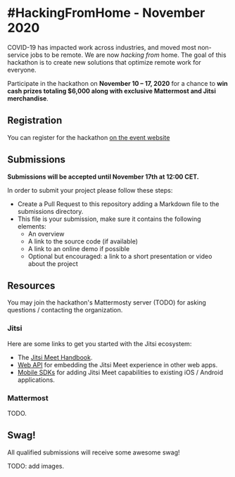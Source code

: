# #HackingFromHome - November 2020

COVID-19 has impacted work across industries, and moved most non-service jobs to be remote. We are now *hacking from* home. The goal of this hackathon is to create new solutions that optimize remote work for everyone.

Participate in the hackathon on **November 10 – 17, 2020** for a chance to **win cash prizes totaling $6,000 along with exclusive Mattermost and Jitsi merchandise**.

## Registration

You can register for the hackathon [on the event website](https://mattermost.com/hackfest2020/#registrationCta)

## Submissions

**Submissions will be accepted until November 17th at 12:00 CET.**

In order to submit your project please follow these steps:

* Create a Pull Request to this repository adding a Markdown file to the submissions directory.
* This file is your submission, make sure it contains the following elements:
  * An overview
  * A link to the source code (if available)
  * A link to an online demo if possible
  * Optional but encouraged: a link to a short presentation or video about the project
  
 ## Resources
 
 You may join the hackathon's Mattermosty server (TODO) for asking questions / contacting the organization.
 
 ### Jitsi
 
 Here are some links to get you started with the Jitsi ecosystem:
 
* The [Jitsi Meet Handbook](https://jitsi.github.io/handbook/).
* [Web API](https://jitsi.github.io/handbook/docs/dev-guide/dev-guide-web) for embedding the Jitsi Meet experience in other web apps.
* [Mobile SDKs](https://jitsi.github.io/handbook/docs/dev-guide/dev-guide-mobile) for adding Jitsi Meet capabilities to existing iOS / Android applications.
 
 ### Mattermost
 
 TODO.
 
 ## Swag!
 
 All qualified submissions will receive some awesome swag!
 
 TODO: add images.
 
